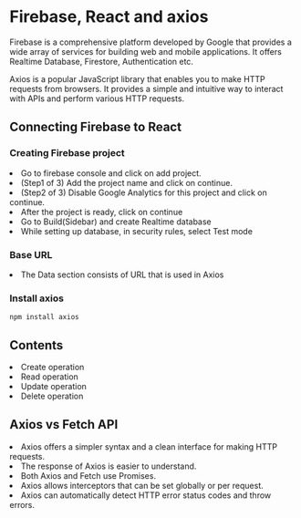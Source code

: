 # Firebase, React and axios

Firebase is a comprehensive platform developed by Google that provides a wide array of services for building web and mobile applications. It offers Realtime Database, Firestore, Authentication etc.

Axios is a popular JavaScript library that enables you to make HTTP requests from browsers. It provides a simple and intuitive way to interact with APIs and perform various HTTP requests.

## Connecting Firebase to React

### Creating Firebase project

<li>Go to firebase console and click on add project.</li>
<li>(Step1 of 3) Add the project name and click on continue.</li>
<li>(Step2 of 3) Disable Google Analytics for this project and click on continue.</li>
<li>After the project is ready, click on continue</li>
<li>Go to Build(Sidebar) and create Realtime database</li>
<li>While setting up database, in security rules, select Test mode</li>


### Base URL

<li>The Data section consists of URL that is used in Axios</li>

### Install axios

```
npm install axios
```

## Contents

<li>Create operation</li>
<li>Read operation</li>
<li>Update operation</li>
<li>Delete operation</li>

## Axios vs Fetch API

<li>Axios offers a simpler syntax and a clean interface for making HTTP requests. </li>

<li>The response of Axios is easier to understand.</li>

<li>Both Axios and Fetch use Promises.</li> 

<li>Axios allows interceptors that can be set globally or per request.</li>

<li>Axios can automatically detect HTTP error status codes and throw errors.</li>